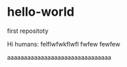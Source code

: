 # hello-world
first repositoty

Hi humans:
felflwfwkflwfl
fwfew fewfew

aaaaaaaaaaaaaaaaaaaaaaaaaaaaaaa
